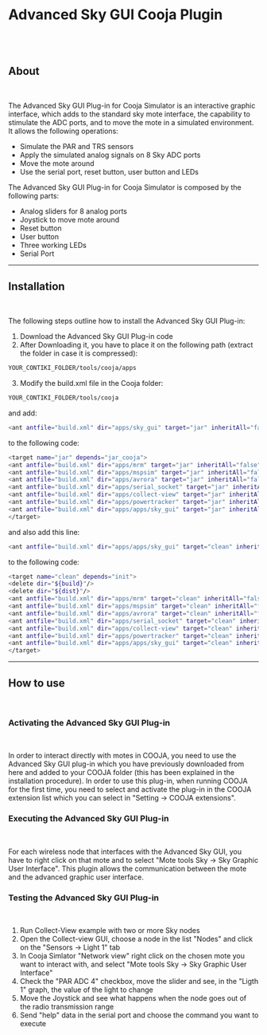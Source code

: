 Advanced Sky GUI Cooja Plugin
=============================
&nbsp;
-----------------------------
About
-----------------------------
&nbsp;

The Advanced Sky GUI Plug-in for Cooja Simulator is an interactive graphic interface, which adds to the standard sky mote interface, the capability to stimulate the ADC ports, and to move the mote in a simulated environment. It allows the following operations:
* Simulate the PAR and TRS sensors
* Apply the simulated analog signals on 8 Sky ADC ports
* Move the mote around
* Use the serial port, reset button, user button and LEDs
>

The Advanced Sky GUI Plug-in for Cooja Simulator is composed by the following parts:
* Analog sliders for 8 analog ports
* Joystick to move mote around
* Reset button
* User button
* Three working LEDs
* Serial Port

-----------------------------
Installation
-----------------------------
&nbsp;

The following steps outline how to install the Advanced Sky GUI Plug-in:
1. Download the Advanced Sky GUI Plug-in code
2. After Downloading it, you have to place it on the following path (extract the folder in case it is compressed):

```sh
YOUR_CONTIKI_FOLDER/tools/cooja/apps
```
3. Modify the build.xml file in the Cooja folder:

```sh
YOUR_CONTIKI_FOLDER/tools/cooja
```

and add:

```sh
<ant antfile="build.xml" dir="apps/sky_gui" target="jar" inheritAll="false"/>
```

to the following code:

```sh
<target name="jar" depends="jar_cooja">
<ant antfile="build.xml" dir="apps/mrm" target="jar" inheritAll="false"/>
<ant antfile="build.xml" dir="apps/mspsim" target="jar" inheritAll="false"/>
<ant antfile="build.xml" dir="apps/avrora" target="jar" inheritAll="false"/>
<ant antfile="build.xml" dir="apps/serial_socket" target="jar" inheritAll="false"/>
<ant antfile="build.xml" dir="apps/collect-view" target="jar" inheritAll="false"/>
<ant antfile="build.xml" dir="apps/powertracker" target="jar" inheritAll="false"/>
<ant antfile="build.xml" dir="apps/apps/sky_gui" target="jar" inheritAll="false"/>
</target>
```
> 

and also add this line:

```sh
<ant antfile="build.xml" dir="apps/apps/sky_gui" target="clean" inheritAll="false"/>
```

to the following code:

```sh
<target name="clean" depends="init">
<delete dir="${build}"/>
<delete dir="${dist}"/>
<ant antfile="build.xml" dir="apps/mrm" target="clean" inheritAll="false"/>
<ant antfile="build.xml" dir="apps/mspsim" target="clean" inheritAll="false"/>
<ant antfile="build.xml" dir="apps/avrora" target="clean" inheritAll="false"/>
<ant antfile="build.xml" dir="apps/serial_socket" target="clean" inheritAll="false"/>
<ant antfile="build.xml" dir="apps/collect-view" target="clean" inheritAll="false"/>
<ant antfile="build.xml" dir="apps/powertracker" target="clean" inheritAll="false"/>
<ant antfile="build.xml" dir="apps/apps/sky_gui" target="clean" inheritAll="false"/>
</target>
```

-----------------------------
How to use
-----------------------------
&nbsp;

### Activating the Advanced Sky GUI Plug-in
&nbsp;

In order to interact directly with motes in COOJA, you need to use the Advanced Sky GUI plug-in which you have previously downloaded from here and added to your COOJA folder (this has been explained in the installation procedure). In order to use this plug-in, when running COOJA for the first time, you need to select and activate the plug-in in the COOJA extension list which you can select in "Setting -> COOJA extensions".
> 

### Executing the Advanced Sky GUI Plug-in
&nbsp;

For each wireless node that interfaces with the Advanced Sky GUI, you have to right click on that mote and to select "Mote tools Sky -> Sky Graphic User Interface". This plugin allows the communication between the mote and the advanced graphic user interface.
> 

### Testing the Advanced Sky GUI Plug-in
&nbsp;

1. Run Collect-View example with two or more Sky nodes
2. Open the Collect-view GUI, choose a node in the list "Nodes" and click on the "Sensors -> Light 1" tab
2. In Cooja Simlator "Network view" right click on the chosen mote you want to interact with, and select "Mote tools Sky -> Sky Graphic User Interface"
4. Check the "PAR ADC 4" checkbox, move the slider and see, in the "Ligth 1" graph, the value of the light to change
5. Move the Joystick and see what happens when the node goes out of the radio transmission range
6. Send "help" data in the serial port and choose the command you want to execute


